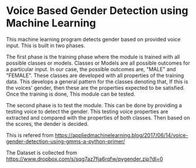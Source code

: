 # Voice Based Gender Detection using Machine Learning

This machine learning program detects gender based on provided voice input. This is built in two phases. 

The first phase is the training phase where the module is trained with all possible classes or models. Classes or Models are all possible outcomes for a particular input. In our case, the possible outcomes are, "MALE" and "FEMALE". These classes are developed with all properties of the training data. This develops a general pattern for the classes denoting that, If this is the voices' gender, then these are the properties expected to be satisfied. Once the training is done, This module can be tested.

The second phase is to test the module. This can be done by providing a testing voice to detect the gender. This testing voice properties are extracted and compared with the properties of both classes. Then based on the scores, the dender is decided.

This is refered from https://appliedmachinelearning.blog/2017/06/14/voice-gender-detection-using-gmms-a-python-primer/

The Dataset is collected from https://www.dropbox.com/s/sqg7az7fja6rqfw/pygender.zip?dl=0
